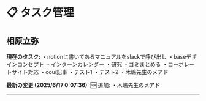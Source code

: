 # 📋 タスク管理

## 相原立弥

**現在のタスク:**
・notionに書いてあるマニュアルをslackで呼び出し
・baseデザインコンセプト
・インターンカレンダー
・研究
・ゴミまとめる
・コーポレートサイト対応
・ooui記事
・テスト1
・テスト2
・木嶋先生のメアド

**最新の変更 (2025/6/17 0:07:36):**
🆕 追加:
・木嶋先生のメアド

---

